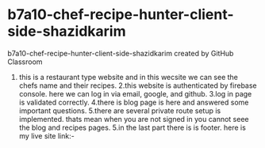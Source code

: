 # b7a10-chef-recipe-hunter-client-side-shazidkarim
b7a10-chef-recipe-hunter-client-side-shazidkarim created by GitHub Classroom
1. this is a restaurant type website and in this wecsite we can see the chefs name and their recipes.
2.this website is authenticated by firebase console. here we can log in via email, google, and github.
3.log in page is validated correctly.
4.there is blog page is here and answered some important questions.
5.there are several private route setup is implemented. thats mean when you are not signed in you cannot seee the blog and recipes pages.
5.in the last part there is is footer.
here is my live site link:-
